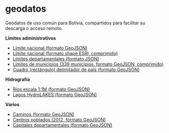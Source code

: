 # geodatos
Geodatos de uso común para Bolivia, compartidos para facilitar su descarga o acceso remoto.

**Límites administrativos**
- [Límite nacional (formato GeoJSON)](bol_limite_nacional_b.geojson)
- [Límite nacional (formato shape ESRI, comprimido)](bol_limite_nacional.zip)
- [Límites departamentales (formato JSON)](bol_lim_dpto.json)
- [Límites de municipios (339 municipios, formato GeoJSON, comprimido)](bol_municipios_339_pob2012_ed.geojson.tar.gz)
- [Cuadro (rectángulo) delimitador de país (formato GeoJSON)](bol_cuadro_delimitador.geojson)


**Hidrografía**
- [Ríos escala 1:1M (formato GeoJSON)](bol_rios1m.geojson)
- [Lagos HydroLAKES (formato GeoJSON)](bol_HydroLAKES_polys_v10.geojson)

**Varios**
- [Caminos (formato GeoJSON)](bol_caminos.geojson)
- [Centros poblados (2012, formato GeoJSON)](bol_centros_poblados_2012.geojson)
- [Capitales departamentales (formato GeoJSON)](bol_capital_departamental.geojson)
